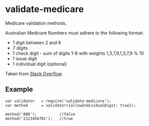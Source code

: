 # validate-medicare

Medicare validation methods.

Australian Medicare Numbers must adhere to the following format:

- 1 digit between 2 and 6
- 7 digits
- 1 check digit - sum of digits 1-8 with weights 1,3,7,9,1,3,7,9 % 10
- 1 issue digit
- 1 individual digit (optional)

Taken from [Stack Overflow](http://stackoverflow.com/questions/3589345/how-do-i-validate-an-australian-medicare-number#answer-15823818).

## Example

    var validator   = require('validate-medicare');
    var method      = validator({allowIndividualDigit: true});

    method('000');          //false
    method('2123456701');   //true